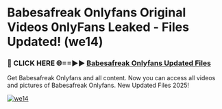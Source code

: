 # Babesafreak Onlyfans Original Videos 0nlyFans Leaked - Files Updated! (we14)

<h3>🔴 CLICK HERE 🌐==►► <a href="https://tinyurl.com/2r6w6z4p" rel="nofollow">Babesafreak Onlyfans Updated Files</a></h3>

Get Babesafreak Onlyfans and all content. Now you can access all videos and pictures of Babesafreak Onlyfans. New Updated Files 2025!

[![we14](https://i.imgur.com/CCmkfDU.gif)](https://tinyurl.com/2r6w6z4p)
